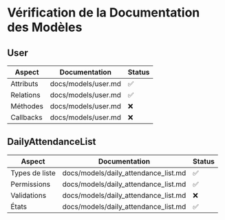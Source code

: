 # Vérification de la Documentation des Modèles

## User
| Aspect | Documentation | Status |
|--------|--------------|--------|
| Attributs | docs/models/user.md | ✅ |
| Relations | docs/models/user.md | ✅ |
| Méthodes | docs/models/user.md | ❌ |
| Callbacks | docs/models/user.md | ❌ |

## DailyAttendanceList
| Aspect | Documentation | Status |
|--------|--------------|--------|
| Types de liste | docs/models/daily_attendance_list.md | ✅ |
| Permissions | docs/models/daily_attendance_list.md | ✅ |
| Validations | docs/models/daily_attendance_list.md | ❌ |
| États | docs/models/daily_attendance_list.md | ✅ | 